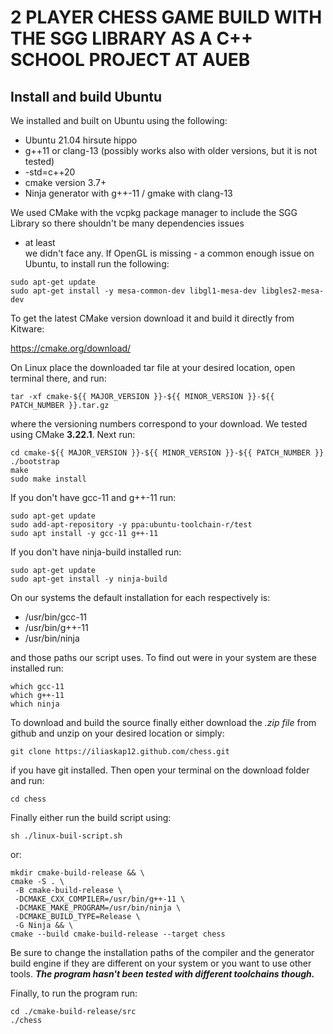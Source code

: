 # 2 PLAYER CHESS GAME BUILD WITH THE SGG LIBRARY AS A C++ SCHOOL PROJECT AT AUEB

## Install and build Ubuntu

We installed and built on Ubuntu using the following:

- Ubuntu 21.04 hirsute hippo
- g++11 or clang-13 (possibly works also with older versions, but it is not tested)
- -std=c++20
- cmake version 3.7+
- Ninja generator with g++-11 / gmake with clang-13

We used CMake with the vcpkg package manager to include the SGG Library so there shouldn't be many dependencies issues

- at least  
  we didn't face any. If OpenGL is missing - a common enough issue on Ubuntu, to install run the following:

```
sudo apt-get update
sudo apt-get install -y mesa-common-dev libgl1-mesa-dev libgles2-mesa-dev
```

To get the latest CMake version download it and build it directly from Kitware:

https://cmake.org/download/

On Linux place the downloaded tar file at your desired location, open terminal there, and run:

```
tar -xf cmake-${{ MAJOR_VERSION }}-${{ MINOR_VERSION }}-${{ PATCH_NUMBER }}.tar.gz
```

where the versioning numbers correspond to your download. We tested using CMake **3.22.1**. Next run:

```
cd cmake-${{ MAJOR_VERSION }}-${{ MINOR_VERSION }}-${{ PATCH_NUMBER }}
./bootstrap
make
sudo make install
```

If you don't have gcc-11 and g++-11 run:

```
sudo apt-get update
sudo add-apt-repository -y ppa:ubuntu-toolchain-r/test
sudo apt install -y gcc-11 g++-11
```

If you don't have ninja-build installed run:

```
sudo apt-get update
sudo apt-get install -y ninja-build
```

On our systems the default installation for each respectively is:

- /usr/bin/gcc-11
- /usr/bin/g++-11
- /usr/bin/ninja

and those paths our script uses. To find out were in your system are these installed run:

```
which gcc-11
which g++-11
which ninja
```

To download and build the source finally either download the *.zip file* from github and unzip on your desired location
or simply:

```
git clone https://iliaskap12.github.com/chess.git
```

if you have git installed. Then open your terminal on the download folder and run:

```
cd chess
```

Finally either run the build script using:

```
sh ./linux-buil-script.sh
```

or:

```
mkdir cmake-build-release && \
cmake -S . \
 -B cmake-build-release \
 -DCMAKE_CXX_COMPILER=/usr/bin/g++-11 \
 -DCMAKE_MAKE_PROGRAM=/usr/bin/ninja \
 -DCMAKE_BUILD_TYPE=Release \
 -G Ninja && \
cmake --build cmake-build-release --target chess
```

Be sure to change the installation paths of the compiler and the generator build engine if they are different on your
system or you want to use other tools. ***The program hasn't been tested with different toolchains though.***

Finally, to run the program run:

```
cd ./cmake-build-release/src 
./chess
```
